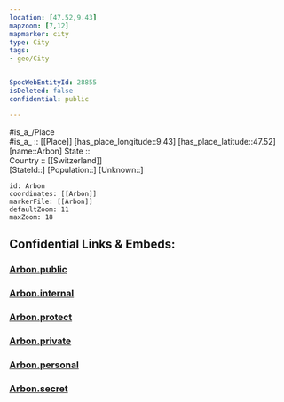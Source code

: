 ```yaml
---
location: [47.52,9.43] 
mapzoom: [7,12] 
mapmarker: city 
type: City
tags:
- geo/City


SpocWebEntityId: 28855
isDeleted: false
confidential: public

---
```

#is_a_/Place  
#is_a_ :: [[Place]] 
[has_place_longitude::9.43] 
[has_place_latitude::47.52] 
[name::Arbon] 
State ::  
Country :: [[Switzerland]]  
[StateId::] 
[Population::] 
[Unknown::] 


```leaflet
id: Arbon
coordinates: [[Arbon]] 
markerFile: [[Arbon]] 
defaultZoom: 11 
maxZoom: 18
```


## Confidential Links & Embeds: 

### [Arbon.public](/_public/\Earth\Continent\Europe\Europe~Central\Switzerland\Switzerland~Cantons\Thurgau\CityArbon.public.md) 

### [Arbon.internal](/_internal/\Earth\Continent\Europe\Europe~Central\Switzerland\Switzerland~Cantons\Thurgau\CityArbon.internal.md) 

### [Arbon.protect](/_protect/\Earth\Continent\Europe\Europe~Central\Switzerland\Switzerland~Cantons\Thurgau\CityArbon.protect.md) 

### [Arbon.private](/_private/\Earth\Continent\Europe\Europe~Central\Switzerland\Switzerland~Cantons\Thurgau\CityArbon.private.md) 

### [Arbon.personal](/_personal/\Earth\Continent\Europe\Europe~Central\Switzerland\Switzerland~Cantons\Thurgau\CityArbon.personal.md) 

### [Arbon.secret](/_secret/\Earth\Continent\Europe\Europe~Central\Switzerland\Switzerland~Cantons\Thurgau\CityArbon.secret.md)


